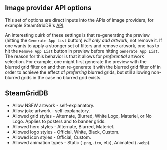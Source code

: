 ## Image provider API options

This set of options are direct inputs into the APIs of image providers, for example SteamGridDB's [API](https://www.steamgriddb.com/api/v2).

An interesting quirk of these settings is that re-generating the preview (hitting the `Generate App List` button) _will only add artwork_, not remove it. If one wants to apply a stronger set of filters and remove artwork, one has to hit the `Remove App List` button in preview before hitting `Generate App List`. The reason for this behavior is that it allows for _preferential_ artwork selection. For example, one might first generate the preview with the blurred grid filter on and then re-generate it with the blurred grid filter off in order to achieve the effect of _preferring_ blurred grids, but still allowing non-blurred grids in the case no blurred grid exists.

## SteamGridDB

* Allow NSFW artwork - self-explanatory.
* Allow joke artwork - self-explanatory.
* Allowed grid styles - Alternate, Blurred, White Logo, Materiel, or No Logo. Applies to posters and to banner grids.
* Allowed hero styles - Alternate, Blurred, Materiel.
* Allowed logo styles - Official, White, Black, Custom.
* Allowed icon styles - Official, Custom.
* Allowed animation types - Static (`.png`,`.ico`, etc), Animated (`.webp`).
